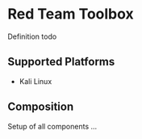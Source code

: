 # Red Team Toolbox

Definition todo

## Supported Platforms

- Kali Linux

## Composition

Setup of all components ...
